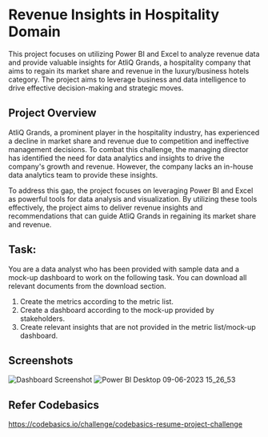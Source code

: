
# Revenue Insights in Hospitality Domain
This project focuses on utilizing Power BI and Excel to analyze revenue data and provide valuable insights for AtliQ Grands, a hospitality company that aims to regain its market share and revenue in the luxury/business hotels category. The project aims to leverage business and data intelligence to drive effective decision-making and strategic moves.

## Project Overview
AtliQ Grands, a prominent player in the hospitality industry, has experienced a decline in market share and revenue due to competition and ineffective management decisions. To combat this challenge, the managing director has identified the need for data analytics and insights to drive the company's growth and revenue. However, the company lacks an in-house data analytics team to provide these insights.

To address this gap, the project focuses on leveraging Power BI and Excel as powerful tools for data analysis and visualization. By utilizing these tools effectively, the project aims to deliver revenue insights and recommendations that can guide AtliQ Grands in regaining its market share and revenue.

## Task:  

You are a data analyst who has been provided with sample data and a mock-up dashboard to work on the following task. You can download all relevant documents from the download section.

1. Create the metrics according to the metric list.
2. Create a dashboard according to the mock-up provided by stakeholders.
3. Create relevant insights that are not provided in the metric list/mock-up dashboard.


## Screenshots

![Dashboard Screenshot]()
![Power BI Desktop 09-06-2023 15_26_53](https://github.com/ZuhairBhati/Revenue-Insights-in-Hospitality-Domain/assets/123544025/e0132593-637a-4342-ba0d-97af46709e0d)

## Refer Codebasics
https://codebasics.io/challenge/codebasics-resume-project-challenge
